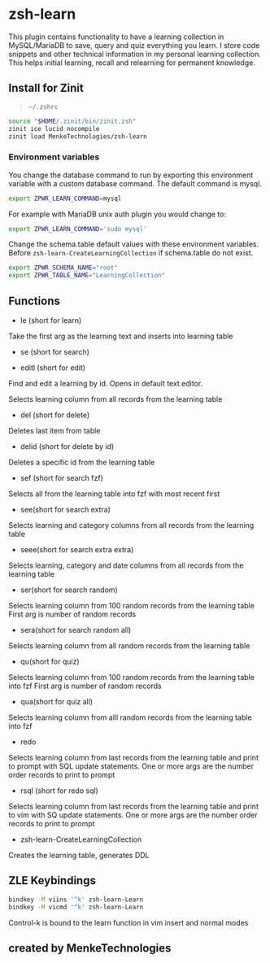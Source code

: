 # zsh-learn


This plugin contains functionality to have a learning collection in MySQL/MariaDB to save, query and quiz everything you learn.
I store code snippets and other technical information in my personal learning collection.
This helps initial learning, recall and relearning for permanent knowledge.

## Install for Zinit
> `~/.zshrc`
```sh
source "$HOME/.zinit/bin/zinit.zsh"
zinit ice lucid nocompile
zinit load MenkeTechnologies/zsh-learn
```

### Environment variables
You change the database command to run by exporting this environment variable with a custom database command.  The default command is mysql.
```sh
export ZPWR_LEARN_COMMAND=mysql
```
For example with MariaDB unix auth plugin you would change to:
```sh
export ZPWR_LEARN_COMMAND='sudo mysql'
```
Change the schema.table default values with these environment variables. Before `zsh-learn-CreateLearningCollection` if schema.table do not exist.
```sh
export ZPWR_SCHEMA_NAME="root"
export ZPWR_TABLE_NAME="LearningCollection"
```

## Functions

- le (short for learn)

Take the first arg as the learning text and inserts into learning table

- se (short for search)

- editl (short for edit)

Find and edit a learning by id. Opens in default text editor.

Selects learning column from all records from the learning table

- del (short for delete)

Deletes last item from table

- delid (short for delete by id)

Deletes a specific id from the learning table

- sef (short for search fzf)

Selects all from the learning table into fzf with most recent first

- see(short for search extra)


Selects learning and category columns from all records from the learning table

- seee(short for search extra extra)


Selects learning, category and date columns from all records from the learning table

- ser(short for search random)


Selects learning column from 100 random records from the learning table
First arg is number of random records

- sera(short for search random all)


Selects learning column from all random records from the learning table

- qu(short for quiz)


Selects learning column from 100 random records from the learning table into fzf
First arg is number of random records

- qua(short for quiz all)


Selects learning column from alll random records from the learning table into fzf


- redo

Selects learning column from last records from the learning table and print to prompt with SQL update statements.
One or more args are the number order records to print to prompt

- rsql (short for redo sql)


Selects learning column from last records from the learning table and print to vim with SQ update statements.
One or more args are the number order records to print to prompt

- zsh-learn-CreateLearningCollection

Creates the learning table, generates DDL


## ZLE Keybindings
```sh
bindkey -M viins '^k' zsh-learn-Learn
bindkey -M vicmd '^k' zsh-learn-Learn
```

Control-k is bound to the learn function in vim insert and normal modes


## created by MenkeTechnologies
